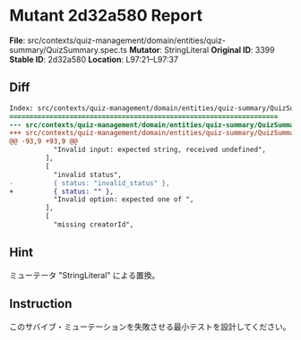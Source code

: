 # Mutant 2d32a580 Report

**File**: src/contexts/quiz-management/domain/entities/quiz-summary/QuizSummary.spec.ts
**Mutator**: StringLiteral
**Original ID**: 3399
**Stable ID**: 2d32a580
**Location**: L97:21–L97:37

## Diff

```diff
Index: src/contexts/quiz-management/domain/entities/quiz-summary/QuizSummary.spec.ts
===================================================================
--- src/contexts/quiz-management/domain/entities/quiz-summary/QuizSummary.spec.ts	original
+++ src/contexts/quiz-management/domain/entities/quiz-summary/QuizSummary.spec.ts	mutated #3399
@@ -93,9 +93,9 @@
           "Invalid input: expected string, received undefined",
         ],
         [
           "invalid status",
-          { status: "invalid_status" },
+          { status: "" },
           "Invalid option: expected one of ",
         ],
         [
           "missing creatorId",
```

## Hint

ミューテータ "StringLiteral" による置換。

## Instruction

このサバイブ・ミューテーションを失敗させる最小テストを設計してください。
